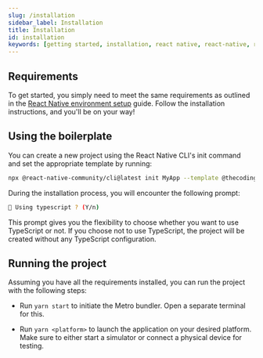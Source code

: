 ```yaml
---
slug: /installation
sidebar_label: Installation
title: Installation
id: installation
keywords: [getting started, installation, react native, react-native, react-native-boilerplate, boilerplate, react-native-template, template, TypeScript, JavaScript]
---
```


## Requirements

To get started, you simply need to meet the same requirements as outlined in the
[React Native environment setup](https://reactnative.dev/docs/environment-setup) guide.
Follow the installation instructions, and you'll be on your way!

## Using the boilerplate

You can create a new project using the React Native CLI's init command and set the appropriate template by running:

```bash title=">_ terminal"
npx @react-native-community/cli@latest init MyApp --template @thecodingmachine/react-native-boilerplate
```

During the installation process, you will encounter the following prompt:

```bash title=">_ terminal"
📘 Using typescript ? (Y/n)
```

This prompt gives you the flexibility to choose whether you want to use TypeScript or not.
If you choose not to use TypeScript, the project will be created without any TypeScript configuration.

## Running the project

Assuming you have all the requirements installed, you can run the project with the following steps:

- Run `yarn start` to initiate the Metro bundler. Open a separate terminal for this.

- Run `yarn <platform>` to launch the application on your desired platform.
Make sure to either start a simulator or connect a physical device for testing.
